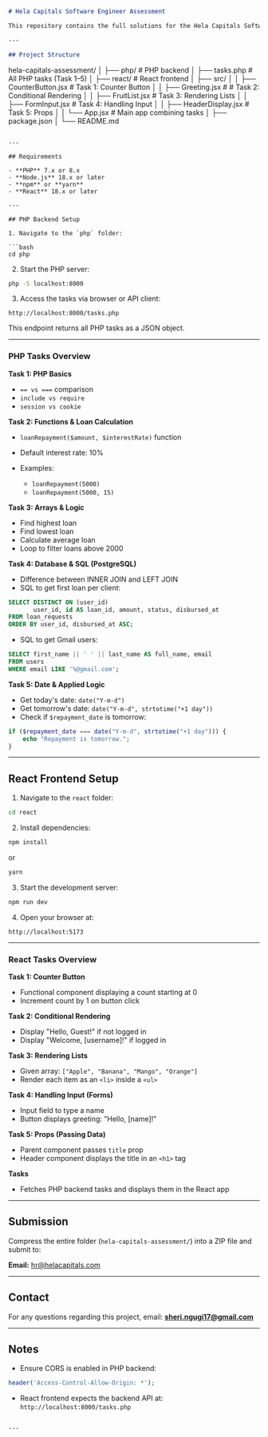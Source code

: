 ```markdown
# Hela Capitals Software Engineer Assessment

This repository contains the full solutions for the Hela Capitals Software Engineer internship technical assessment, including **PHP backend** tasks and **React frontend** tasks.

---

## Project Structure

```

hela-capitals-assessment/
│
├── php/                  # PHP backend
│   ├── tasks.php         # All PHP tasks (Task 1–5)
│
├── react/                # React frontend
│   ├── src/
│   │   ├── CounterButton.jsx      # Task 1: Counter Button
│   │   ├── Greeting.jsx #         # Task 2: Conditional Rendering
│   │   ├── FruitList.jsx          # Task 3: Rendering Lists
│   │   ├── FormInput.jsx          # Task 4: Handling Input
│   │   ├── HeaderDisplay.jsx      # Task 5: Props
│   │   └── App.jsx                # Main app combining tasks
│   ├── package.json
│
└── README.md

````

---

## Requirements

- **PHP** 7.x or 8.x  
- **Node.js** 18.x or later  
- **npm** or **yarn**  
- **React** 18.x or later  

---

## PHP Backend Setup

1. Navigate to the `php` folder:

```bash
cd php
````

2. Start the PHP server:

```bash
php -S localhost:8000
```

3. Access the tasks via browser or API client:

```
http://localhost:8000/tasks.php
```

This endpoint returns all PHP tasks as a JSON object.

---

### PHP Tasks Overview

**Task 1: PHP Basics**

* `== vs ===` comparison
* `include vs require`
* `session vs cookie`

**Task 2: Functions & Loan Calculation**

* `loanRepayment($amount, $interestRate)` function
* Default interest rate: 10%
* Examples:

  * `loanRepayment(5000)`
  * `loanRepayment(5000, 15)`

**Task 3: Arrays & Logic**

* Find highest loan
* Find lowest loan
* Calculate average loan
* Loop to filter loans above 2000

**Task 4: Database & SQL (PostgreSQL)**

* Difference between INNER JOIN and LEFT JOIN
* SQL to get first loan per client:

```sql
SELECT DISTINCT ON (user_id) 
       user_id, id AS loan_id, amount, status, disbursed_at
FROM loan_requests
ORDER BY user_id, disbursed_at ASC;
```

* SQL to get Gmail users:

```sql
SELECT first_name || ' ' || last_name AS full_name, email
FROM users
WHERE email LIKE '%@gmail.com';
```

**Task 5: Date & Applied Logic**

* Get today's date: `date("Y-m-d")`
* Get tomorrow's date: `date("Y-m-d", strtotime("+1 day"))`
* Check if `$repayment_date` is tomorrow:

```php
if ($repayment_date === date("Y-m-d", strtotime("+1 day"))) {
    echo "Repayment is tomorrow.";
}
```

---

## React Frontend Setup

1. Navigate to the `react` folder:

```bash
cd react
```

2. Install dependencies:

```bash
npm install
```

or

```bash
yarn
```

3. Start the development server:

```bash
npm run dev
```

4. Open your browser at:

```
http://localhost:5173
```

---

### React Tasks Overview

**Task 1: Counter Button**

* Functional component displaying a count starting at 0
* Increment count by 1 on button click

**Task 2: Conditional Rendering**

* Display "Hello, Guest!" if not logged in
* Display "Welcome, [username]!" if logged in

**Task 3: Rendering Lists**

* Given array: `["Apple", "Banana", "Mango", "Orange"]`
* Render each item as an `<li>` inside a `<ul>`

**Task 4: Handling Input (Forms)**

* Input field to type a name
* Button displays greeting: "Hello, [name]!"

**Task 5: Props (Passing Data)**

* Parent component passes `title` prop
* Header component displays the title in an `<h1>` tag

**Tasks**
* Fetches PHP backend tasks and displays them in the React app

---

## Submission

Compress the entire folder (`hela-capitals-assessment/`) into a ZIP file and submit to:

**Email:** [hr@helacapitals.com](mailto:hr@helacapitals.com)

---

## Contact

For any questions regarding this project, email: **[sheri.ngugi17@gmail.com](mailto:sheri.ngugi17@gmail.com)**

---

## Notes

* Ensure CORS is enabled in PHP backend:

```php
header('Access-Control-Allow-Origin: *');
```

* React frontend expects the backend API at: `http://localhost:8000/tasks.php`


```

---
